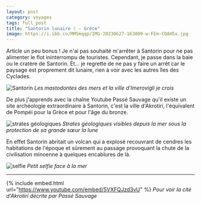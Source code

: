 ```yaml
---
layout: post 
category: voyages
tags: full_post
title: "Santorin lunaire ☾ - Grèce"
image: https://i.ibb.co/MM5mqqp/IMG-20230627-163009-w-FEm-CQAH5x.jpg
---
```


Article un peu bonus ! Je n'ai pas souhaité m'arrêter à Santorin pour ne pas alimenter le flot ininterrompu de touristes. Cependant, je passe dans la baie ou le cratère de Santorin. Et... je regrette de ne pas y faire un arrêt car le paysage est proprement dit lunaire, rien à voir avec les autres îles des Cyclades. 

![Santorin](https://i.ibb.co/CKdZJ4z/IMG-20230627-163032-xo-Xnpwi-G7m.jpg)
_Les mastodontes des mers et la ville d'Imerovigli je crois_

<!--more-->

De plus j'apprends avec la chaîne Youtube Passé Sauvage qu'il existe un site archéologie extraordinaire à Santorin, c'est la ville d'Akrotiri, l'équivalent de Pompéi pour la Grèce et pour l'âge du bronze. 

![strates géologiques](https://i.ibb.co/CWTX71w/IMG-20230627-161612-2vkl-Ov3b1-Y.jpg)
_Strates géologiques visibles depuis la mer sous la protection de sa grande sœur la lune_

En effet Santorin abritait un volcan qui a explosé recouvrant de cendres les habitations de l'époque et sûrement au passage provoquant la chute de la civilisation minoenne à quelques encablures de là. 

![selfie](https://i.ibb.co/MM5mqqp/IMG-20230627-163009-w-FEm-CQAH5x.jpg)
_Petit selfie face à la mer_

--- 

{% include embed.html url="https://www.youtube.com/embed/5VXFQJzd3vU" %}
_Pour voir la cité d'Akrotiri décrite par Passé Sauvage_


